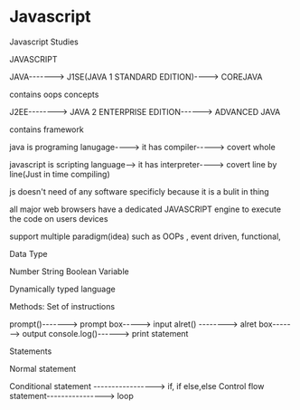 # Javascript
Javascript Studies




JAVASCRIPT

JAVA-------> J1SE(JAVA 1 STANDARD EDITION)----> COREJAVA

contains oops concepts

J2EE--------> JAVA 2 ENTERPRISE EDITION------> ADVANCED JAVA

contains framework


java is programing lanugage----> it  has compiler-----> covert whole 

javascript is scripting language--> it has interpreter----> covert line by line(Just in time compiling)

js doesn't need of any software specificly because it is a bulit in thing

all major web browsers have a dedicated JAVASCRIPT engine to execute the code
on users devices

support multiple paradigm(idea)
such as OOPs , event driven, functional, 


Data Type

Number
String
Boolean
Variable


Dynamically typed language


Methods: Set of instructions

prompt()-------> prompt box-----> input
alret() --------> alret box-------> output
console.log()------> print statement


Statements

Normal statement

Conditional statement -----------------> if, if else,else
Control flow statement----------------> loop
